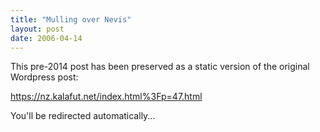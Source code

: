 ```yaml
---
title: "Mulling over Nevis"
layout: post
date: 2006-04-14
---
```


This pre-2014 post has been preserved as a static version of the original Wordpress post:

https://nz.kalafut.net/index.html%3Fp=47.html

You'll be redirected automatically...

<head>
  <meta http-equiv="refresh" content="5;url=https://nz.kalafut.net/index.html%3Fp=47.html">
</head>

